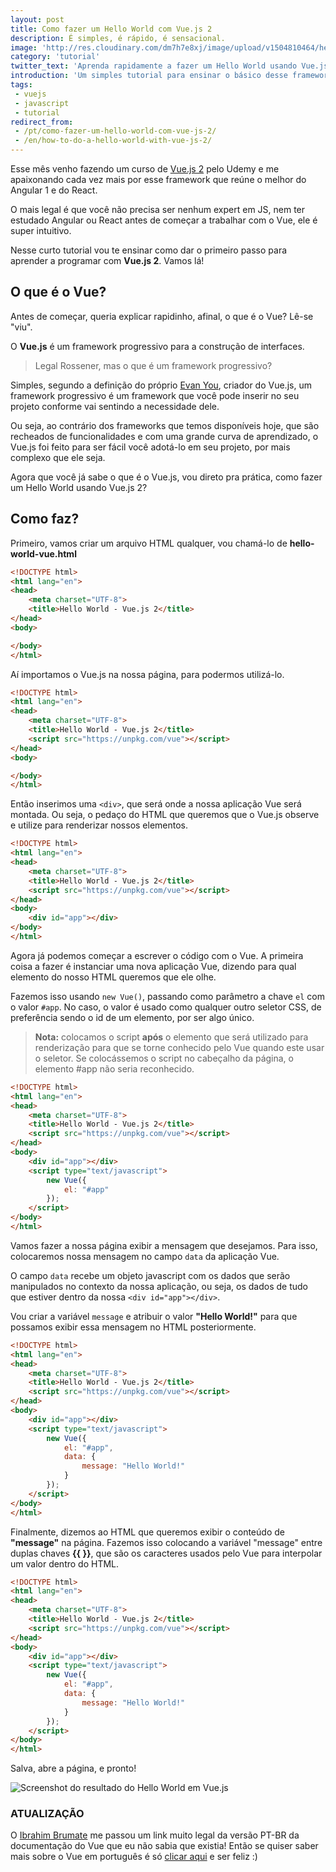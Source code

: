 ```yaml
---
layout: post
title: Como fazer um Hello World com Vue.js 2
description: É simples, é rápido, é sensacional.
image: 'http://res.cloudinary.com/dm7h7e8xj/image/upload/v1504810464/hello-world-vue_ibatoy.jpg'
category: 'tutorial'
twitter_text: 'Aprenda rapidamente a fazer um Hello World usando Vue.js'
introduction: 'Um simples tutorial para ensinar o básico desse framework Javascript incrível.'
tags:
 - vuejs
 - javascript
 - tutorial
redirect_from:
 - /pt/como-fazer-um-hello-world-com-vue-js-2/
 - /en/how-to-do-a-hello-world-with-vue-js-2/
---
```


Esse mês venho fazendo um curso de <a href="https://vuejs.org/" target="_blank" rel="noopener noreferrer">Vue.js 2</a> pelo Udemy e me apaixonando cada vez mais por esse framework que reúne o melhor do Angular 1 e do React.

O mais legal é que você não precisa ser nenhum expert em JS, nem ter estudado Angular ou React antes de começar a trabalhar com o Vue, ele é super intuitivo.

Nesse curto tutorial vou te ensinar como dar o primeiro passo para aprender a programar com <strong>Vue.js 2</strong>. Vamos lá!

## O que é o Vue?

Antes de começar, queria explicar rapidinho, afinal, o que é o Vue? Lê-se "viu".

O **Vue.js** é um framework progressivo para a construção de interfaces.

> Legal Rossener, mas o que é um framework progressivo?

Simples, segundo a definição do próprio <a href="https://twitter.com/youyuxi" target="_blank">Evan You</a>, criador do Vue.js, um framework progressivo é um framework que você pode inserir no seu projeto conforme vai sentindo a necessidade dele.

Ou seja, ao contrário dos frameworks que temos disponíveis hoje, que são recheados de funcionalidades e com uma grande curva de aprendizado, o Vue.js foi feito para ser fácil você adotá-lo em seu projeto, por mais complexo que ele seja.

Agora que você já sabe o que é o Vue.js, vou direto pra prática, como fazer um Hello World usando Vue.js 2?

## Como faz?

Primeiro, vamos criar um arquivo HTML qualquer, vou chamá-lo de **hello-world-vue.html**

```html
<!DOCTYPE html>
<html lang="en">
<head>
    <meta charset="UTF-8">
    <title>Hello World - Vue.js 2</title>
</head>
<body>

</body>
</html>
```

Aí importamos o Vue.js na nossa página, para podermos utilizá-lo.

```html
<!DOCTYPE html>
<html lang="en">
<head>
    <meta charset="UTF-8">
    <title>Hello World - Vue.js 2</title>
    <script src="https://unpkg.com/vue"></script>
</head>
<body>

</body>
</html>
```

Então inserimos uma `<div>`, que será onde a nossa aplicação Vue será montada. Ou seja, o pedaço do HTML que queremos que o Vue.js observe e utilize para renderizar nossos elementos.

```html
<!DOCTYPE html>
<html lang="en">
<head>
    <meta charset="UTF-8">
    <title>Hello World - Vue.js 2</title>
    <script src="https://unpkg.com/vue"></script>
</head>
<body>
    <div id="app"></div>
</body>
</html>
```

Agora já podemos começar a escrever o código com o Vue. A primeira coisa a fazer é instanciar uma nova aplicação Vue, dizendo para qual elemento do nosso HTML queremos que ele olhe.

Fazemos isso usando `new Vue()`, passando como parâmetro a chave `el` com o valor `#app`. No caso, o valor é usado como qualquer outro seletor CSS, de preferência sendo o id de um elemento, por ser algo único.

> **Nota:** colocamos o script **após** o elemento que será utilizado para renderização para que se torne conhecido pelo Vue quando este usar o seletor. Se colocássemos o script no cabeçalho da página, o elemento #app não seria reconhecido.

```html
<!DOCTYPE html>
<html lang="en">
<head>
    <meta charset="UTF-8">
    <title>Hello World - Vue.js 2</title>
    <script src="https://unpkg.com/vue"></script>
</head>
<body>
    <div id="app"></div>
    <script type="text/javascript">
        new Vue({
            el: "#app"
        });
    </script>
</body>
</html>
```

Vamos fazer a nossa página exibir a mensagem que desejamos. Para isso, colocaremos nossa mensagem no campo `data` da aplicação Vue.

O campo `data` recebe um objeto javascript com os dados que serão manipulados no contexto da nossa aplicação, ou seja, os dados de tudo que estiver dentro da nossa `<div id="app"></div>`.

Vou criar a variável `message` e atribuir o valor **"Hello World!"** para que possamos exibir essa mensagem no HTML posteriormente.

```html
<!DOCTYPE html>
<html lang="en">
<head>
    <meta charset="UTF-8">
    <title>Hello World - Vue.js 2</title>
    <script src="https://unpkg.com/vue"></script>
</head>
<body>
    <div id="app"></div>
    <script type="text/javascript">
        new Vue({
            el: "#app",
            data: {
                message: "Hello World!"
            }
        });
    </script>
</body>
</html>
```

Finalmente, dizemos ao HTML que queremos exibir o conteúdo de **"message"** na página. Fazemos isso colocando a variável "message" entre duplas chaves **\{\{ \}\}**, que são os caracteres usados pelo Vue para interpolar um valor dentro do HTML.

```html
<!DOCTYPE html>
<html lang="en">
<head>
    <meta charset="UTF-8">
    <title>Hello World - Vue.js 2</title>
    <script src="https://unpkg.com/vue"></script>
</head>
<body>
    <div id="app"></div>
    <script type="text/javascript">
        new Vue({
            el: "#app",
            data: {
                message: "Hello World!"
            }
        });
    </script>
</body>
</html>
```

Salva, abre a página, e pronto!

![Screenshot do resultado do Hello World em Vue.js](http://res.cloudinary.com/dm7h7e8xj/image/upload/v1501102890/hello-world-browser_hjbuhl.png)

### ATUALIZAÇÃO

O <a href="https://web.facebook.com/ibrahimbrumate?fref=ufi" target="_blank">Ibrahim Brumate</a> me passou um link muito legal da versão PT-BR da documentação do Vue que eu não sabia que existia! Então se quiser saber mais sobre o Vue em português é só <a href="http://br.vuejs.org/v2/guide/" target="_blank">clicar aqui</a> e ser feliz :)
